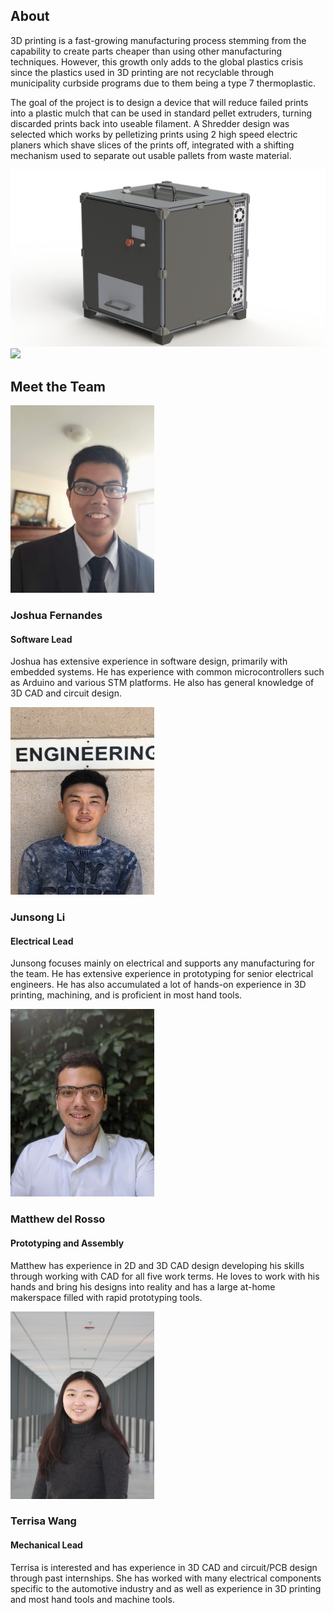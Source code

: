 ## About
3D printing is a fast-growing manufacturing process stemming from the capability to create parts cheaper than using other manufacturing techniques. However, this growth only adds to the global plastics crisis since the plastics used in 3D printing are not recyclable through municipality curbside programs due to them being a type 7 thermoplastic.

The goal of the project is to design a device that will reduce failed prints into a plastic mulch that can be used in standard pellet extruders, turning discarded prints back into useable filament. A Shredder design was selected which works by pelletizing prints using 2 high speed electric planers which shave slices of the prints off, integrated with a shifting mechanism used to separate out usable pallets from waste material. 

![](main-view.png)
![](no_panels.gif)

## Meet the Team
<img src="joshua.jpg" width="230" height="300">

### Joshua Fernandes
#### Software Lead
Joshua has extensive experience in software design, primarily with embedded systems. He has experience with common microcontrollers such as Arduino and various STM platforms. He also has general knowledge of 3D CAD and circuit design.

<img src="junsong.jpg" width="230" height="300">

### Junsong Li
#### Electrical Lead
Junsong focuses mainly on electrical and supports any manufacturing for the team. He has extensive experience in prototyping for senior electrical engineers. He has also accumulated a lot of hands-on experience in 3D printing, machining, and is proficient in most hand tools.

<img src="matthew.jpg" width="230" height="300">

### Matthew del Rosso
#### Prototyping and Assembly
Matthew has experience in 2D and 3D CAD design developing his skills through working with CAD for all five work terms. He loves to work with his hands and bring his designs into reality and has a large at-home makerspace filled with rapid prototyping tools.

<img src="terrisa.JPG" width="230" height="300">

### Terrisa Wang 
#### Mechanical Lead
Terrisa is interested and has experience in 3D CAD and circuit/PCB design through past internships. She has worked with many electrical components specific to the automotive industry and as well as experience in 3D printing and most hand tools and machine tools.
